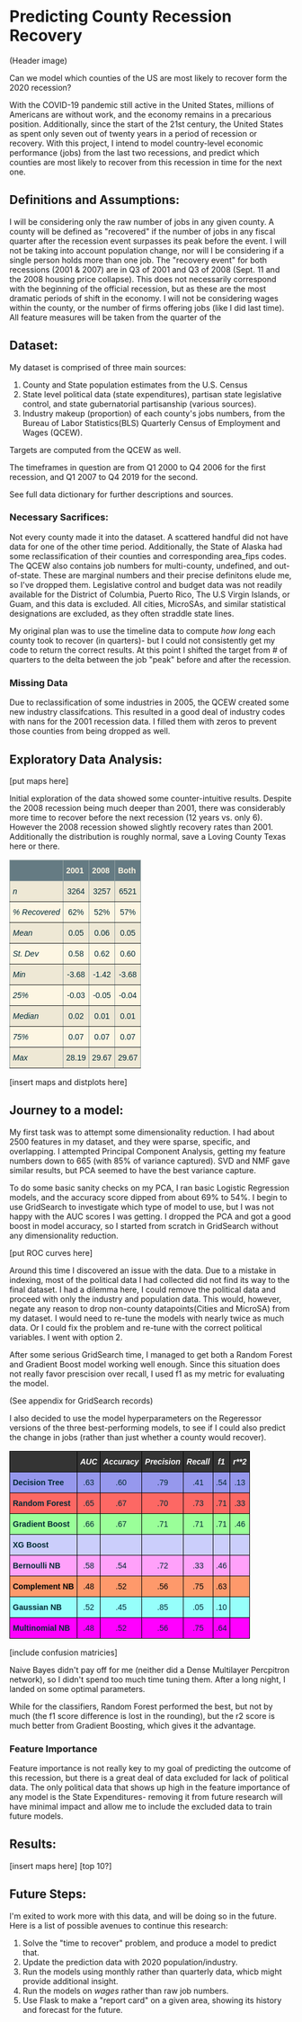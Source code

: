 # Predicting County Recession Recovery

(Header image)

Can we model which counties of the US are most likely to recover form the 2020 recession?

With the COVID-19 pandemic still active in the United States, millions of Americans are without work, and the economy remains in a precarious position. Additionally, since the start of the 21st century, the United States as spent only seven out of twenty years in a period of recession or recovery. With this project, I intend to model country-level economic performance (jobs) from the last two recessions, and predict which counties are most likely to recover from this recession in time for the next one.

## Definitions and Assumptions:

I will be considering only the raw number of jobs in any given county. A county will be defined as "recovered" if the number of jobs in any fiscal quarter after the recession event surpasses its peak before the event. I will not be taking into account population change, nor will I be considering if a single person holds more than one job.
The "recovery event" for both recessions (2001 & 2007) are in Q3 of 2001 and Q3 of 2008 (Sept. 11 and the 2008 housing price collapse). This does not necessarily correspond with the beginning of the official recession, but as these are the most dramatic periods of shift in the economy.
I will not be considering wages within the county, or the number of firms offering jobs (like I did last time).
All feature measures will be taken from the quarter of the

## Dataset:

My dataset is comprised of three main sources:

1. County and State population estimates from the U.S. Census
2. State level political data (state expenditures), partisan state legislative control, and state gubernatorial partisanship (various sources).
3. Industry makeup (proportion) of each county's jobs numbers, from the Bureau of Labor Statistics(BLS) Quarterly Census of Employment and Wages (QCEW).

Targets are computed from the QCEW as well.

The timeframes in question are from Q1 2000 to Q4 2006 for the first recession, and Q1 2007 to Q4 2019 for the second.

See full data dictionary for further descriptions and sources.

### Necessary Sacrifices:

Not every county made it into the dataset. A scattered handful did not have data for one of the other time period. Additionally, the State of Alaska had some reclassification of their counties and corresponding area_fips codes.
The QCEW also contains job numbers for multi-county, undefined, and out-of-state. These are marginal numbers and their precise definitons elude me, so I've dropped them.
Legislative control and budget data was not readily available for the District of Columbia, Puerto Rico, The U.S Virgin Islands, or Guam, and this data is excluded.
All cities, MicroSAs, and similar statistical designations are excluded, as they often straddle state lines.

My original plan was to use the timeline data to compute *how long* each county took to recover (in quarters)- but I could not consistently get my code to return the correct results. At this point I shifted the target from # of quarters to the delta between the job "peak" before and after the recession.

### Missing Data

Due to reclassification of some industries in 2005, the QCEW created some new industry classifcations. This resulted in a good deal of industry codes with nans for the 2001 recession data. I filled them with zeros to prevent those counties from being dropped as well.

## Exploratory Data Analysis:

[put maps here]

Initial exploration of the data showed some counter-intuitive results. Despite the 2008 recession being much deeper than 2001, there was considerably more time to recover before the next recession (12 years vs. only 6). However the 2008 recession showed slightly recovery rates than 2001. Additionally the distribution is roughly normal, save a Loving County Texas here or there.

<style type="text/css">
.tg  {border-collapse:collapse;border-color:#93a1a1;border-spacing:0;}
.tg td{background-color:#fdf6e3;border-color:#93a1a1;border-style:solid;border-width:1px;color:#002b36;
  font-family:Arial, sans-serif;font-size:14px;overflow:hidden;padding:10px 5px;word-break:normal;}
.tg th{background-color:#657b83;border-color:#93a1a1;border-style:solid;border-width:1px;color:#fdf6e3;
  font-family:Arial, sans-serif;font-size:14px;font-weight:normal;overflow:hidden;padding:10px 5px;word-break:normal;}
.tg .tg-ezbu{background-color:#eee8d5;border-color:inherit;text-align:center;vertical-align:top}
.tg .tg-c3ow{border-color:inherit;text-align:center;vertical-align:top}
.tg .tg-0pky{border-color:inherit;text-align:left;vertical-align:top}
.tg .tg-fymr{border-color:inherit;font-weight:bold;text-align:left;vertical-align:top}
.tg .tg-d421{background-color:#eee8d5;border-color:inherit;font-style:italic;text-align:left;vertical-align:top}
.tg .tg-f8tv{border-color:inherit;font-style:italic;text-align:left;vertical-align:top}
</style>
<table class="tg">
<thead>
  <tr>
    <th class="tg-0pky"></th>
    <th class="tg-fymr">2001</th>
    <th class="tg-fymr">2008</th>
    <th class="tg-fymr">Both</th>
  </tr>
</thead>
<tbody>
  <tr>
    <td class="tg-d421">n</td>
    <td class="tg-ezbu">3264</td>
    <td class="tg-ezbu">3257</td>
    <td class="tg-ezbu">6521</td>
  </tr>
  <tr>
    <td class="tg-f8tv">% Recovered</td>
    <td class="tg-c3ow">62%<br></td>
    <td class="tg-c3ow">52%</td>
    <td class="tg-c3ow">57%</td>
  </tr>
  <tr>
    <td class="tg-d421">Mean</td>
    <td class="tg-ezbu">0.05</td>
    <td class="tg-ezbu">0.06</td>
    <td class="tg-ezbu">0.05</td>
  </tr>
  <tr>
    <td class="tg-f8tv">St. Dev</td>
    <td class="tg-c3ow">0.58</td>
    <td class="tg-c3ow">0.62</td>
    <td class="tg-c3ow">0.60<br></td>
  </tr>
  <tr>
    <td class="tg-d421">Min</td>
    <td class="tg-ezbu">-3.68</td>
    <td class="tg-ezbu">-1.42</td>
    <td class="tg-ezbu">-3.68</td>
  </tr>
  <tr>
    <td class="tg-f8tv">25%</td>
    <td class="tg-c3ow">-0.03</td>
    <td class="tg-c3ow">-0.05</td>
    <td class="tg-c3ow">-0.04</td>
  </tr>
  <tr>
    <td class="tg-d421">Median</td>
    <td class="tg-ezbu">0.02</td>
    <td class="tg-ezbu">0.01</td>
    <td class="tg-ezbu">0.01</td>
  </tr>
  <tr>
    <td class="tg-f8tv">75%</td>
    <td class="tg-c3ow">0.07</td>
    <td class="tg-c3ow">0.07</td>
    <td class="tg-c3ow">0.07</td>
  </tr>
  <tr>
    <td class="tg-d421">Max</td>
    <td class="tg-ezbu">28.19<br></td>
    <td class="tg-ezbu">29.67<br></td>
    <td class="tg-ezbu">29.67<br></td>
  </tr>
</tbody>
</table>

[insert maps and distplots here]


## Journey to a model:

My first task was to attempt some dimensionality reduction. I had about 2500 features in my dataset, and they were sparse, specific, and overlapping. I attempted Principal Component Analysis, getting my feature numbers down to 665 (with 85% of variance captured). SVD and NMF gave similar results, but PCA seemed to have the best variance capture.

To do some basic sanity checks on my PCA, I ran basic Logistic Regression models, and the accuracy score dipped from about 69% to 54%. I begin to use GridSearch to investigate which type of model to use, but I was not happy with the AUC scores I was getting. I dropped the PCA and got a good boost in model accuracy, so I started from scratch in GridSearch without any dimensionality reduction.

[put ROC curves here]

Around this time I discovered an issue with the data. Due to a mistake in indexing, most of the political data I had collected did not find its way to the final dataset. I had a dilemma here, I could remove the political data and proceed with only the industry and population data. This would, however, negate any reason to drop non-county datapoints(Cities and MicroSA) from my dataset. I would need to re-tune the models with nearly twice as much data. Or I could fix the problem and re-tune with the correct political variables. I went with option 2.

After some serious GridSearch time, I managed to get both a Random Forest and Gradient Boost model working well enough. Since this situation does not really favor prescision over recall, I used f1 as my metric for evaluating the model.

(See appendix for GridSearch records)

I also decided to use the model hyperparameters on the Regeressor versions of the three best-performing models, to see if I could also predict the change in jobs (rather than just whether a county would recover).

<style type="text/css">
.tg  {border-collapse:collapse;border-color:#93a1a1;border-spacing:0;}
.tg td{background-color:#fdf6e3;border-color:#93a1a1;border-style:solid;border-width:1px;color:#002b36;
  font-family:Arial, sans-serif;font-size:14px;overflow:hidden;padding:10px 5px;word-break:normal;}
.tg th{background-color:#657b83;border-color:#93a1a1;border-style:solid;border-width:1px;color:#fdf6e3;
  font-family:Arial, sans-serif;font-size:14px;font-weight:normal;overflow:hidden;padding:10px 5px;word-break:normal;}
.tg .tg-487o{background-color:#96fffb;border-color:#000000;text-align:center;vertical-align:top}
.tg .tg-gegp{background-color:#fd6864;border-color:#000000;text-align:center;vertical-align:top}
.tg .tg-zlpz{background-color:#cbcefb;border-color:#000000;font-weight:bold;text-align:left;vertical-align:top}
.tg .tg-1mhx{background-color:#ffa1fa;border-color:#000000;font-weight:bold;text-align:left;vertical-align:top}
.tg .tg-wqgo{background-color:#cbcefb;border-color:#000000;text-align:center;vertical-align:top}
.tg .tg-1uui{background-color:#fe996b;border-color:#000000;color:#000000;text-align:center;vertical-align:top}
.tg .tg-8385{background-color:#9698ed;border-color:#000000;font-weight:bold;text-align:left;vertical-align:top}
.tg .tg-d0s8{background-color:#fd6864;border-color:#000000;font-weight:bold;text-align:left;vertical-align:top}
.tg .tg-jo73{background-color:#343434;border-color:#000000;color:#ffffff;font-weight:bold;text-align:left;vertical-align:top}
.tg .tg-cvjw{background-color:#343434;border-color:#000000;color:#ffffff;font-style:italic;font-weight:bold;text-align:center;
  vertical-align:top}
.tg .tg-rai2{background-color:#9698ed;border-color:#000000;text-align:center;vertical-align:top}
.tg .tg-qpy6{background-color:#9aff99;border-color:#000000;font-weight:bold;text-align:left;vertical-align:top}
.tg .tg-k0nx{background-color:#9aff99;border-color:#000000;text-align:center;vertical-align:top}
.tg .tg-bk7u{background-color:#ffa1fa;border-color:#000000;text-align:center;vertical-align:top}
.tg .tg-bt07{background-color:#fe996b;border-color:#000000;color:#000000;font-weight:bold;text-align:left;vertical-align:top}
.tg .tg-u7jh{background-color:#96fffb;border-color:#000000;font-weight:bold;text-align:left;vertical-align:top}
.tg .tg-ynie{background-color:#ff00ff;border-color:#000000;font-weight:bold;text-align:left;vertical-align:top}
.tg .tg-9jwl{background-color:#ff00ff;border-color:#000000;text-align:center;vertical-align:top}
</style>
<table class="tg">
<thead>
  <tr>
    <th class="tg-jo73"></th>
    <th class="tg-cvjw">AUC</th>
    <th class="tg-cvjw">Accuracy</th>
    <th class="tg-cvjw">Precision</th>
    <th class="tg-cvjw">Recall</th>
    <th class="tg-cvjw">f1</th>
    <th class="tg-cvjw">r**2</th>
  </tr>
</thead>
<tbody>
  <tr>
    <td class="tg-8385">Decision Tree</td>
    <td class="tg-rai2">.63</td>
    <td class="tg-rai2">.60</td>
    <td class="tg-rai2">.79</td>
    <td class="tg-rai2">.41</td>
    <td class="tg-rai2">.54</td>
    <td class="tg-rai2">.13</td>
  </tr>
  <tr>
    <td class="tg-d0s8">Random Forest</td>
    <td class="tg-gegp">.65</td>
    <td class="tg-gegp">.67</td>
    <td class="tg-gegp">.70</td>
    <td class="tg-gegp">.73</td>
    <td class="tg-gegp">.71</td>
    <td class="tg-gegp">.33</td>
  </tr>
  <tr>
    <td class="tg-qpy6">Gradient Boost</td>
    <td class="tg-k0nx">.66</td>
    <td class="tg-k0nx">.67</td>
    <td class="tg-k0nx">.71</td>
    <td class="tg-k0nx">.71</td>
    <td class="tg-k0nx">.71</td>
    <td class="tg-k0nx">.46</td>
  </tr>
  <tr>
    <td class="tg-zlpz">XG Boost</td>
    <td class="tg-wqgo"></td>
    <td class="tg-wqgo"></td>
    <td class="tg-wqgo"></td>
    <td class="tg-wqgo"></td>
    <td class="tg-wqgo"></td>
    <td class="tg-wqgo"></td>
  </tr>
  <tr>
    <td class="tg-1mhx">Bernoulli NB</td>
    <td class="tg-bk7u">.58</td>
    <td class="tg-bk7u">.54</td>
    <td class="tg-bk7u">.72</td>
    <td class="tg-bk7u">.33</td>
    <td class="tg-bk7u">.46</td>
    <td class="tg-bk7u"></td>
  </tr>
  <tr>
    <td class="tg-bt07">Complement NB</td>
    <td class="tg-1uui">.48</td>
    <td class="tg-1uui">.52</td>
    <td class="tg-1uui">.56</td>
    <td class="tg-1uui">.75</td>
    <td class="tg-1uui">.63</td>
    <td class="tg-1uui"></td>
  </tr>
  <tr>
    <td class="tg-u7jh">Gaussian NB</td>
    <td class="tg-487o">.52</td>
    <td class="tg-487o">.45</td>
    <td class="tg-487o">.85</td>
    <td class="tg-487o">.05</td>
    <td class="tg-487o">.10</td>
    <td class="tg-487o"></td>
  </tr>
  <tr>
    <td class="tg-ynie">Multinomial NB</td>
    <td class="tg-9jwl">.48</td>
    <td class="tg-9jwl">.52</td>
    <td class="tg-9jwl">.56</td>
    <td class="tg-9jwl">.75</td>
    <td class="tg-9jwl">.64</td>
    <td class="tg-9jwl"></td>
  </tr>
</tbody>
</table>

[include confusion matricies]

Naive Bayes didn't pay off for me (neither did a Dense Multilayer Percpitron network), so I didn't spend too much time tuning them. After a long night, I landed on some optimal parameters.

While for the classifiers, Random Forest performed the best, but not by much (the f1 score difference is lost in the rounding), but the r2 score is much better from Gradient Boosting, which gives it the advantage.

### Feature Importance

Feature importance is not really key to my goal of predicting the outcome of this recession, but there is a great deal of data excluded for lack of political data. The only political data that shows up high in the feature importance of any model is the State Expenditures- removing it from future research will have minimal impact and allow me to include the excluded data to train future models.

## Results:

[insert maps here]
[top 10?]


## Future Steps:

I'm exited to work more with this data, and will be doing so in the future. Here is a list of possible avenues to continue this research:

1. Solve the "time to recover" problem, and produce a model to predict that.
2. Update the prediction data with 2020 population/industry.
3. Run the models using monthly rather than quarterly data, whicb might provide additional insight.
4. Run the models on *wages* rather than raw job numbers.
5. Use Flask to make a "report card" on a given area, showing its history and forecast for the future.
